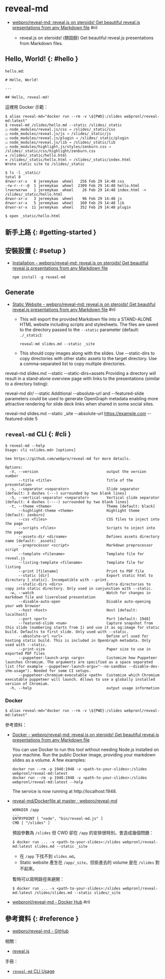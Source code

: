 # reveal-md

   - [webpro/reveal\-md: reveal\.js on steroids\! Get beautiful reveal\.js presentations from any Markdown file](https://github.com/webpro/reveal-md) #ril

      - reveal.js on steroids! (類固醇) Get beautiful reveal.js presentations from Markdown files.

## Hello, World! {: #hello }

`hello.md`:

```
# Hello, World!

---

## Hello, reveal-md!
```

這裡用 Docker 示範：

```
$ alias reveal-md="docker run --rm -v \${PWD}:/slides webpronl/reveal-md:latest"
$ reveal-md /slides/hello.md --static /slides/_static
❏ node_modules/reveal.js/css → /slides/_static/css
❏ node_modules/reveal.js/js → /slides/_static/js
❏ node_modules/reveal.js/plugin → /slides/_static/plugin
❏ node_modules/reveal.js/lib → /slides/_static/lib
❏ node_modules/highlight.js/styles/zenburn.css → /slides/_static/css/highlight/zenburn.css
★ /slides/_static/hello.html
∞ /slides/_static/hello.html → /slides/_static/index.html
Wrote static site to /slides/_static

$ ls -l _static/
total 8
drwxr-xr-x   8 jeremykao  wheel   256 Feb 29 14:48 css
-rw-r--r--@  1 jeremykao  wheel  2309 Feb 29 14:48 hello.html
lrwxrwxrwx   1 jeremykao  wheel    26 Feb 29 14:48 index.html -> /slides/_static/hello.html
drwxr-xr-x   3 jeremykao  wheel    96 Feb 29 14:48 js
drwxr-xr-x   5 jeremykao  wheel   160 Feb 29 14:48 lib
drwxr-xr-x  11 jeremykao  wheel   352 Feb 29 14:48 plugin

$ open _static/hello.html
```

## 新手上路 {: #getting-started }

## 安裝設置 {: #setup }

  - [Installation - webpro/reveal\-md: reveal\.js on steroids\! Get beautiful reveal\.js presentations from any Markdown file](https://github.com/webpro/reveal-md#installation)

        npm install -g reveal-md

## Generate

  - [Static Website - webpro/reveal\-md: reveal\.js on steroids\! Get beautiful reveal\.js presentations from any Markdown file](https://github.com/webpro/reveal-md#static-website) #ril

      - This will export the provided Markdown file into a STAND-ALONE HTML website including scripts and stylesheets. The files are saved to the directory passed to the `--static` parameter (default: `./_static`):

            reveal-md slides.md --static _site

      - This should copy images along with the slides. Use --static-dirs to copy directories with other static assets to the target directory. Use a comma-separated list to copy multiple directories.

reveal-md slides.md --static --static-dirs=assets
Providing a directory will result in a stand-alone overview page with links to the presentations (similar to a directory listing):

reveal-md dir/ --static
Additional --absolute-url and --featured-slide parameters could be used to generate OpenGraph metadata enabling more attractive rendering for slide deck links when shared in some social sites.

reveal-md slides.md --static _site --absolute-url https://example.com --featured-slide 5

## `reveal-md` CLI {: #cli }

```
$ reveal-md --help
Usage: cli <slides.md> [options]

See https://github.com/webpro/reveal-md for more details.

Options:
  -V, --version                               output the version number
      --title <title>                         Title of the presentation
  -s, --separator <separator>                 Slide separator [default: 3 dashes (---) surrounded by two blank lines]
  -S, --vertical-separator <separator>        Vertical slide separator [default: 4 dashes (----) surrounded by two blank lines]
  -t, --theme <theme>                         Theme [default: black]
      --highlight-theme <theme>               Highlight theme [default: zenburn]
      --css <files>                           CSS files to inject into the page
      --scripts <files>                       Scripts to inject into the page
      --assets-dir <dirname>                  Defines assets directory name [default: _assets]
      --preprocessor <script>                 Markdown preprocessor script
      --template <filename>                   Template file for reveal.js
      --listing-template <filename>           Template file for listing
      --print [filename]                      Print to PDF file
      --static [dir]                          Export static html to directory [_static]. Incompatible with --print.
      --static-dirs <dirs>                    Extra directories to copy into static directory. Only used in conjunction with --static.
  -w, --watch                                 Watch for changes in markdown file and livereload presentation
      --disable-auto-open                     Disable auto-opening your web browser
      --host <host>                           Host [default: localhost]
      --port <port>                           Port [default: 1948]
      --featured-slide <num>                  Capture snapshot from this slide (numbering starts from 1) and use it as og:image for static build. Defaults to first slide. Only used with --static.
      --absolute-url <url>                    Define url used for hosting static build. This is included in OpenGraph metadata. Only used with --static.
      --print-size                            Paper size to use in exported PDF files
      --puppeteer-launch-args <args>          Customize how Puppeteer launches Chromium. The arguments are specified as a space separated list (for example --puppeteer-launch-args="--no-sandbox --disable-dev-shm-usage"). Needed for some CI setups.
      --puppeteer-chromium-executable <path>  Customize which Chromium executable puppeteer will launch. Allows to use a globally installed version of Chromium.
  -h, --help                                  output usage information
```

### Docker

```
$ alias reveal-md="docker run --rm -v \${PWD}:/slides webpronl/reveal-md:latest"
```

參考資料：

  - [Docker - webpro/reveal\-md: reveal\.js on steroids\! Get beautiful reveal\.js presentations from any Markdown file](https://github.com/webpro/reveal-md#docker)

    You can use Docker to run this tool without needing Node.js installed on your machine. Run the public Docker image, providing your markdown slides as a volume. A few examples:

        docker run --rm -p 1948:1948 -v <path-to-your-slides>:/slides webpronl/reveal-md:latest
        docker run --rm -p 1948:1948 -v <path-to-your-slides>:/slides webpronl/reveal-md:latest --help

    The service is now running at http://localhost:1948.

  - [reveal\-md/Dockerfile at master · webpro/reveal\-md](https://github.com/webpro/reveal-md/blob/master/Dockerfile)

        WORKDIR /app
        ...
        ENTRYPOINT [ "node", "bin/reveal-md.js" ]
        CMD [ "/slides" ]

    預設參數為 `/slides` 但 CWD 卻在 `/app` 的安排很特別，會造成幾個問題：

        $ docker run ... -v <path-to-your-slides>:/slides webpronl/reveal-md:latest slides.md --static _site

      - 在 `/app` 下找不到 `slides.md`。
      - Static website 產生在 `/app/_site`，但掛進去的 volume 是在 `/slides` 對不起來。

    暫時可以寫明路徑來避開：

        $ docker run ... -v <path-to-your-slides>:/slides webpronl/reveal-md:latest /slides/slides.md --static slides/_site

  - [webpronl/reveal\-md \- Docker Hub](https://hub.docker.com/r/webpronl/reveal-md) #ril

## 參考資料 {: #reference }

  - [webpro/reveal-md - GitHub](https://github.com/webpro/reveal-md)

相關：

  - [reveal.js](revealjs.md)

手冊：

  - [`reveal-md` CLI Usage](#cli)
